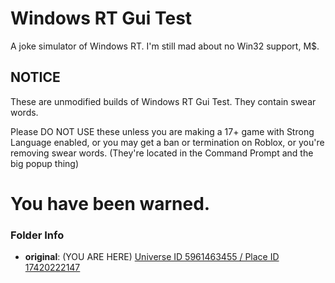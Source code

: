# Windows RT Gui Test

A joke simulator of Windows RT. I'm still mad about no Win32 support, M$.

## NOTICE

These are unmodified builds of Windows RT Gui Test. They contain swear words.

Please DO NOT USE these unless you are making a 17+ game with Strong Language enabled, or you may get a ban or termination on Roblox, or you're removing swear words. (They're located in the Command Prompt and the big popup thing)

# You have been warned.

### Folder Info

- **original**: (YOU ARE HERE) [Universe ID 5961463455 / Place ID 17420222147](https://www.roblox.com/games/17420222147)
